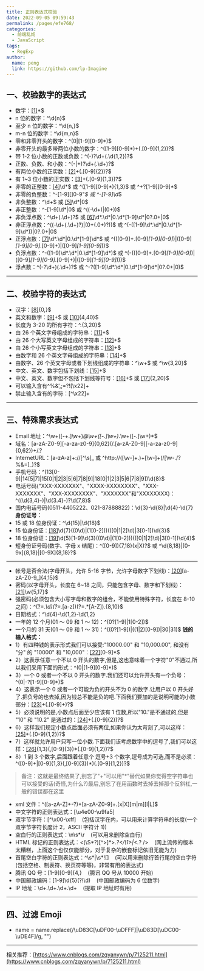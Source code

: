 ```yaml
---
title: 正则表达式校验
date: 2022-09-05 09:59:43
permalink: /pages/efe768/
categories:
  - 前端乱炖
  - JavaScript
tags:
  - RegExp
author:
  name: peng
  link: https://github.com/lp-Imagine
---
```


## 一、校验数字的表达式

<!-- more -->

- 数字：[[1]](#fn1)\*$
- n 位的数字：^\d{n}$
- 至少 n 位的数字：^\d{n,}$
- m-n 位的数字：^\d{m,n}$
- 零和非零开头的数字：^(0|[1-9][0-9]\*)$
- 非零开头的最多带两位小数的数字：^([1-9][0-9]\*)+(.[0-9]{1,2})?$
- 带 1-2 位小数的正数或负数：^(-)?\d+(.\d{1,2})?$
- 正数、负数、和小数：^(-|+)?\d+(.\d+)?$
- 有两位小数的正实数：[[2]](#fn2)+(.[0-9]{2})?$
- 有 1~3 位小数的正实数：[[3]](#fn3)+(.[0-9]{1,3})?$
- 非零的正整数：[[4]](#fn4)\d*$ 或 ^([1-9][0-9]*){1,3}$ 或 ^+?[1-9][0-9]\*$
- 非零的负整数：^-[1-9][]0-9"_$ 或 ^-[1-9]\d_$
- 非负整数：^\d+$ 或 [[5]](#fn5)\d\*|0$
- 非正整数：^-[1-9]\d\*|0$ 或 ^((-\d+)|(0+))$
- 非负浮点数：^\d+(.\d+)?$ 或 [[6]](#fn6)\d*.\d*|0.\d*[1-9]\d*|0?.0+|0$
- 非正浮点数：^((-\d+(.\d+)?)|(0+(.0+)?))$ 或 ^(-([1-9]\d*.\d*|0.\d*[1-9]\d*))|0?.0+|0$
- 正浮点数：[[7]](#fn7)\d*.\d*|0.\d*[1-9]\d*$ 或 ^(([0-9]+.[0-9]_[1-9][0-9]_)|([0-9]_[1-9][0-9]_.[0-9]+)|([0-9]_[1-9][0-9]_))$
- 负浮点数：^-([1-9]\d*.\d*|0.\d*[1-9]\d*)$ 或 ^(-(([0-9]+.[0-9]_[1-9][0-9]_)|([0-9]_[1-9][0-9]_.[0-9]+)|([0-9]_[1-9][0-9]_)))$
- 浮点数：^(-?\d+)(.\d+)?$ 或 ^-?([1-9]\d*.\d*|0.\d*[1-9]\d*|0?.0+|0)$

---

## 二、校验字符的表达式

- 汉字：[[8]](#fn8){0,}$
- 英文和数字：[[9]](#fn9)+$ 或 [[10]](#fn10){4,40}$
- 长度为 3-20 的所有字符：^.{3,20}$
- 由 26 个英文字母组成的字符串：[[11]](#fn11)+$
- 由 26 个大写英文字母组成的字符串：[[12]](#fn12)+$
- 由 26 个小写英文字母组成的字符串：[[13]](#fn13)+$
- 由数字和 26 个英文字母组成的字符串：[[14]](#fn14)+$
- 由数字、26 个英文字母或者下划线组成的字符串：^\w+$ 或 ^\w{3,20}$
- 中文、英文、数字包括下划线：[[15]](#fn15)+$
- 中文、英文、数字但不包括下划线等符号：[[16]](#fn16)+$ 或 [[17]](#fn17){2,20}$
- 可以输入含有^%&',;=?![\x22]+
- 禁止输入含有的字符：[^\x22]+

---

## 三、特殊需求表达式

- Email 地址：^\w+([-+.]\w+)_@\w+([-.]\w+)_.\w+([-.]\w+)\*$
- 域名：[a-zA-Z0-9][-a-za-z0-9]{0,62}(/.[a-zA-Z0-9][-a-za-z0-9]{0,62})+/.?
- InternetURL：[a-zA-z]+://[^\s]_ 或 ^http://([\w-]+.)+[\w-]+(/[\w-./?%&=]_)?$
- 手机号码：^(13[0-9]|14[5|7]|15[0|1|2|3|5|6|7|8|9]|18[0|1|2|3|5|6|7|8|9])\d{8}$
- 电话号码("XXX-XXXXXXX"、"XXXX-XXXXXXXX"、"XXX-XXXXXXX"、"XXX-XXXXXXXX"、"XXXXXXX"和"XXXXXXXX)：^((\d{3,4}-)|\d{3.4}-)?\d{7,8}$
- 国内电话号码(0511-4405222、021-87888822)：\d{3}-\d{8}|\d{4}-\d{7}
  **身份证号：**
- 15 或 18 位身份证：^\d{15}|\d{18}$
- 15 位身份证：[[18]](#fn18)\d{7}((0\d)|(1[0-2]))(([0|1|2]\d)|3[0-1])\d{3}$
- 18 位身份证：[[19]](#fn19)\d{5}[1-9]\d{3}((0\d)|(1[0-2]))(([0|1|2]\d)|3[0-1])\d{4}$
- 短身份证号码(数字、字母 x 结尾)：^([0-9]){7,18}(x|X)?$ 或 ^\d{8,18}|[0-9x]{8,18}|[0-9X]{8,18}?$

---

- 帐号是否合法(字母开头，允许 5-16 字节，允许字母数字下划线)：[[20]](#fn20)[a-zA-Z0-9_]{4,15}$
- 密码(以字母开头，长度在 6~18 之间，只能包含字母、数字和下划线)：[[21]](#fn21)\w{5,17}$
- 强密码(必须包含大小写字母和数字的组合，不能使用特殊字符，长度在 8-10 之间)：^(?=._\d)(?=._[a-z])(?=.\*[A-Z]).{8,10}$
- 日期格式：^\d{4}-\d{1,2}-\d{1,2}
- 一年的 12 个月(01 ～ 09 和 1 ～ 12)：^(0?[1-9]|1[0-2])$
- 一个月的 31 天(01 ～ 09 和 1 ～ 31)：^((0?[1-9])|((1|2)[0-9])|30|31)$
  **钱的输入格式：**
- 1）有四种钱的表示形式我们可以接受:"10000.00" 和 "10,000.00", 和没有 "分" 的 "10000" 和 "10,000"：[[22]](#fn22)[0-9]\*$
- 2）这表示任意一个不以 0 开头的数字,但是,这也意味着一个字符"0"不通过,所以我们采用下面的形式：^(0|[1-9][0-9]\*)$
- 3）一个 0 或者一个不以 0 开头的数字.我们还可以允许开头有一个负号：^(0|-?[1-9][0-9]\*)$
- 4）这表示一个 0 或者一个可能为负的开头不为 0 的数字.让用户以 0 开头好了.把负号的也去掉,因为钱总不能是负的吧.下面我们要加的是说明可能的小数部分：[[23]](#fn23)+(.[0-9]+)?$
- 5）必须说明的是,小数点后面至少应该有 1 位数,所以"10."是不通过的,但是 "10" 和 "10.2" 是通过的：[[24]](#fn24)+(.[0-9]{2})?$
- 6）这样我们规定小数点后面必须有两位,如果你认为太苛刻了,可以这样：[[25]](#fn25)+(.[0-9]{1,2})?$
- 7）这样就允许用户只写一位小数.下面我们该考虑数字中的逗号了,我们可以这样：[[26]](#fn26){1,3}(,[0-9]{3})\*(.[0-9]{1,2})?$
- 8）1 到 3 个数字,后面跟着任意个 逗号+3 个数字,逗号成为可选,而不是必须：^([0-9]+|[0-9]{1,3}(,[0-9]{3})\*)(.[0-9]{1,2})?$

> 备注：这就是最终结果了,别忘了"+"可以用"\*"替代如果你觉得空字符串也可以接受的话(奇怪,为什么?)最后,别忘了在用函数时去掉去掉那个反斜杠,一般的错误都在这里

- xml 文件：^([a-zA-Z]+-?)+[a-zA-Z0-9]+\.[x|X][m|m][l|L]$
- 中文字符的正则表达式：[\u4e00-\u9fa5]
- 双字节字符：[^\x00-\xff]    (包括汉字在内，可以用来计算字符串的长度(一个双字节字符长度计 2，ASCII 字符计 1))
- 空白行的正则表达式：\n\s\*\r    (可以用来删除空白行)
- HTML 标记的正则表达式：<(\S*?)[^>]*>._?</\1>|<._? />    (网上流传的版本太糟糕，上面这个也仅仅能部分，对于复杂的嵌套标记依旧无能为力)
- 首尾空白字符的正则表达式：^\s*|\s*![]    (可以用来删除行首行尾的空白字符(包括空格、制表符、换页符等等)，非常有用的表达式)
- 腾讯 QQ 号：[1-9][0-9]{4,}    (腾讯 QQ 号从 10000 开始)
- 中国邮政编码：[1-9]\d{5}(?!\d)    (中国邮政编码为 6 位数字)
- IP 地址：\d+.\d+.\d+.\d+    (提取 IP 地址时有用)

---

## 四、过滤 Emoji

- name = name.replace(/\uD83C[\uDF00-\uDFFF]|\uD83D[\uDC00-\uDE4F]/g, "")

---

相关推荐：[https://www.cnblogs.com/zqyanywn/p/7125211.html](https://www.cnblogs.com/zqyanywn/p/7125211.html)
